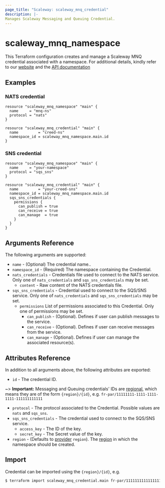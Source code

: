 ```yaml
---
page_title: "Scaleway: scaleway_mnq_credential"
description: |-
Manages Scaleway Messaging and Queuing Credential.
---
```


# scaleway_mnq_namespace

This Terraform configuration creates and manage a Scaleway MNQ credential associated with a namespace.
For additional details, kindly refer to our [website](https://www.scaleway.com/en/docs/serverless/messaging/) and
the [API documentation](https://developers.scaleway.com/en/products/messaging_and_queuing/api/v1alpha1/#post-67608e)

## Examples

### NATS credential

```hcl
resource "scaleway_mnq_namespace" "main" {
  name     = "mnq-ns"
  protocol = "nats"
}

resource "scaleway_mnq_credential" "main" {
  name         = "creed-ns"
  namespace_id = scaleway_mnq_namespace.main.id
}
```

### SNS credential

```hcl
resource "scaleway_mnq_namespace" "main" {
  name     = "your-namespace"
  protocol = "sqs_sns"
}

resource "scaleway_mnq_credential" "main" {
  name         = "your-creed-sns"
  namespace_id = scaleway_mnq_namespace.main.id
  sqs_sns_credentials {
    permissions {
      can_publish = true
      can_receive = true
      can_manage  = true
    }
  }
}
```

## Arguments Reference

The following arguments are supported:

- `name` - (Optional) The credential name..
- `namespace_id` - (Required) The namespace containing the Credential.
- `nats_credentials` - Credentials file used to connect to the NATS service. Only one of `nats_credentials` and `sqs_sns_credentials` may be set.
    - `content` - Raw content of the NATS credentials file.
- `sqs_sns_credentials` - Credential used to connect to the SQS/SNS service. Only one of `nats_credentials`
  and `sqs_sns_credentials` may be set.
    - `permissions` List of permissions associated to this Credential. Only one of permissions may be set.
        - `can_publish` - (Optional). Defines if user can publish messages to the service.
        - `can_receive` - (Optional). Defines if user can receive messages from the service.
        - `can_manage` - (Optional). Defines if user can manage the associated resource(s).

## Attributes Reference

In addition to all arguments above, the following attributes are exported:

- `id` - The credential ID.

~> **Important:** Messaging and Queuing credentials' IDs are [regional](../guides/regions_and_zones.md#resource-ids), which means they are of the form `{region}/{id}`, e.g. `fr-par/11111111-1111-1111-1111-111111111111`

- `protocol` - The protocol associated to the Credential. Possible values are `nats` and `sqs_sns`.
- `sqs_sns_credentials` - The credential used to connect to the SQS/SNS service.
    - `access_key` - The ID of the key.
    - `secret_key` - The Secret value of the key.
- `region` - (Defaults to [provider](../index.md#arguments-reference) `region`). The [region](../guides/regions_and_zones.md#regions)
  in which the namespace should be created.

## Import

Credential can be imported using the `{region}/{id}`, e.g.

```bash
$ terraform import scaleway_mnq_credential.main fr-par/11111111111111111111111111111111
```
